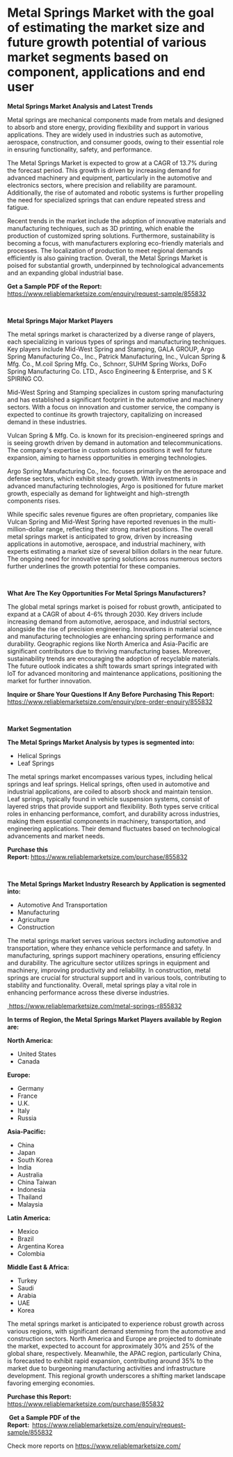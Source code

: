 <p><h1>Metal Springs Market with the goal of estimating the market size and future growth potential of various market segments based on component, applications and end user</h1></p><p><strong>Metal Springs Market Analysis and Latest Trends</strong></p>
<p><p>Metal springs are mechanical components made from metals and designed to absorb and store energy, providing flexibility and support in various applications. They are widely used in industries such as automotive, aerospace, construction, and consumer goods, owing to their essential role in ensuring functionality, safety, and performance.</p><p>The Metal Springs Market is expected to grow at a CAGR of 13.7% during the forecast period. This growth is driven by increasing demand for advanced machinery and equipment, particularly in the automotive and electronics sectors, where precision and reliability are paramount. Additionally, the rise of automated and robotic systems is further propelling the need for specialized springs that can endure repeated stress and fatigue.</p><p>Recent trends in the market include the adoption of innovative materials and manufacturing techniques, such as 3D printing, which enable the production of customized spring solutions. Furthermore, sustainability is becoming a focus, with manufacturers exploring eco-friendly materials and processes. The localization of production to meet regional demands efficiently is also gaining traction. Overall, the Metal Springs Market is poised for substantial growth, underpinned by technological advancements and an expanding global industrial base.</p></p>
<p><strong>Get a Sample PDF of the Report:&nbsp;</strong> <a href="https://www.reliablemarketsize.com/enquiry/request-sample/855832?utm_campaign=2640&utm_medium=2&utm_source=Github&utm_content=ia&utm_term=08042025&utm_id=metal-springs">https://www.reliablemarketsize.com/enquiry/request-sample/855832</a></p>
<p>&nbsp;</p>
<p><strong>Metal Springs Major Market Players</strong></p>
<p><p>The metal springs market is characterized by a diverse range of players, each specializing in various types of springs and manufacturing techniques. Key players include Mid-West Spring and Stamping, GALA GROUP, Argo Spring Manufacturing Co., Inc., Patrick Manufacturing, Inc., Vulcan Spring & Mfg. Co., M.coil Spring Mfg. Co., Schnorr, SUHM Spring Works, DoFo Spring Manufacturing Co. LTD., Asco Engineering & Enterprise, and S K SPIRING CO.</p><p>Mid-West Spring and Stamping specializes in custom spring manufacturing and has established a significant footprint in the automotive and machinery sectors. With a focus on innovation and customer service, the company is expected to continue its growth trajectory, capitalizing on increased demand in these industries.</p><p>Vulcan Spring & Mfg. Co. is known for its precision-engineered springs and is seeing growth driven by demand in automation and telecommunications. The company's expertise in custom solutions positions it well for future expansion, aiming to harness opportunities in emerging technologies.</p><p>Argo Spring Manufacturing Co., Inc. focuses primarily on the aerospace and defense sectors, which exhibit steady growth. With investments in advanced manufacturing technologies, Argo is positioned for future market growth, especially as demand for lightweight and high-strength components rises.</p><p>While specific sales revenue figures are often proprietary, companies like Vulcan Spring and Mid-West Spring have reported revenues in the multi-million-dollar range, reflecting their strong market positions. The overall metal springs market is anticipated to grow, driven by increasing applications in automotive, aerospace, and industrial machinery, with experts estimating a market size of several billion dollars in the near future. The ongoing need for innovative spring solutions across numerous sectors further underlines the growth potential for these companies.</p></p>
<p>&nbsp;</p>
<p><strong>What Are The Key Opportunities For Metal Springs Manufacturers?</strong></p>
<p><p>The global metal springs market is poised for robust growth, anticipated to expand at a CAGR of about 4-6% through 2030. Key drivers include increasing demand from automotive, aerospace, and industrial sectors, alongside the rise of precision engineering. Innovations in material science and manufacturing technologies are enhancing spring performance and durability. Geographic regions like North America and Asia-Pacific are significant contributors due to thriving manufacturing bases. Moreover, sustainability trends are encouraging the adoption of recyclable materials. The future outlook indicates a shift towards smart springs integrated with IoT for advanced monitoring and maintenance applications, positioning the market for further innovation.</p></p>
<p><strong>Inquire or Share Your Questions If Any Before Purchasing This Report:</strong> <a href="https://www.reliablemarketsize.com/enquiry/pre-order-enquiry/855832?utm_campaign=2640&utm_medium=2&utm_source=Github&utm_content=ia&utm_term=08042025&utm_id=metal-springs">https://www.reliablemarketsize.com/enquiry/pre-order-enquiry/855832</a></p>
<p>&nbsp;</p>
<p><strong>Market Segmentation</strong></p>
<p><strong>The Metal Springs Market Analysis by types is segmented into:</strong></p>
<p><ul><li>Helical Springs</li><li>Leaf Springs</li></ul></p>
<p><p>The metal springs market encompasses various types, including helical springs and leaf springs. Helical springs, often used in automotive and industrial applications, are coiled to absorb shock and maintain tension. Leaf springs, typically found in vehicle suspension systems, consist of layered strips that provide support and flexibility. Both types serve critical roles in enhancing performance, comfort, and durability across industries, making them essential components in machinery, transportation, and engineering applications. Their demand fluctuates based on technological advancements and market needs.</p></p>
<p><strong>Purchase this Report:&nbsp;</strong><a href="https://www.reliablemarketsize.com/purchase/855832?utm_campaign=2640&utm_medium=2&utm_source=Github&utm_content=ia&utm_term=08042025&utm_id=metal-springs">https://www.reliablemarketsize.com/purchase/855832</a></p>
<p>&nbsp;</p>
<p><strong>The Metal Springs Market Industry Research by Application is segmented into:</strong></p>
<p><ul><li>Automotive And Transportation</li><li>Manufacturing</li><li>Agriculture</li><li>Construction</li></ul></p>
<p><p>The metal springs market serves various sectors including automotive and transportation, where they enhance vehicle performance and safety. In manufacturing, springs support machinery operations, ensuring efficiency and durability. The agriculture sector utilizes springs in equipment and machinery, improving productivity and reliability. In construction, metal springs are crucial for structural support and in various tools, contributing to stability and functionality. Overall, metal springs play a vital role in enhancing performance across these diverse industries.</p></p>
<p><a href="https://www.reliablemarketsize.com/metal-springs-r855832?utm_campaign=2640&utm_medium=2&utm_source=Github&utm_content=ia&utm_term=08042025&utm_id=metal-springs">&nbsp;https://www.reliablemarketsize.com/metal-springs-r855832</a></p>
<p><strong>In terms of Region, the Metal Springs Market Players available by Region are:</strong></p>
<p>
    <p> <strong> North America: </strong>
        <ul>
            <li>United States</li>
            <li>Canada</li>
        </ul>
        </p> 
    <p> <strong> Europe: </strong>
        <ul>
            <li>Germany</li>
            <li>France</li>
            <li>U.K.</li>
            <li>Italy</li>
            <li>Russia</li>
        </ul>
        </p> 
    <p> <strong> Asia-Pacific: </strong>
        <ul>
            <li>China</li>
            <li>Japan</li>
            <li>South Korea</li>
            <li>India</li>
            <li>Australia</li>
            <li>China Taiwan</li>
            <li>Indonesia</li>
            <li>Thailand</li>
            <li>Malaysia</li>
        </ul>
        </p> 
    <p> <strong> Latin America: </strong>
        <ul>
            <li>Mexico</li>
            <li>Brazil</li>
            <li>Argentina Korea</li>
            <li>Colombia</li>
        </ul>
        </p> 
    <p> <strong> Middle East & Africa: </strong>
        <ul>
            <li>Turkey</li>
            <li>Saudi</li>
            <li>Arabia</li>
            <li>UAE</li>
            <li>Korea</li>
        </ul>
    </p>
    </p>
<p><p>The metal springs market is anticipated to experience robust growth across various regions, with significant demand stemming from the automotive and construction sectors. North America and Europe are projected to dominate the market, expected to account for approximately 30% and 25% of the global share, respectively. Meanwhile, the APAC region, particularly China, is forecasted to exhibit rapid expansion, contributing around 35% to the market due to burgeoning manufacturing activities and infrastructure development. This regional growth underscores a shifting market landscape favoring emerging economies.</p></p>
<p><strong>Purchase this Report: </strong><a href="https://www.reliablemarketsize.com/purchase/855832?utm_campaign=2640&utm_medium=2&utm_source=Github&utm_content=ia&utm_term=08042025&utm_id=metal-springs">https://www.reliablemarketsize.com/purchase/855832</a></p>
<p>&nbsp;<strong>Get a Sample PDF of the Report:&nbsp;&nbsp;</strong><a href="https://www.reliablemarketsize.com/enquiry/request-sample/855832?utm_campaign=2640&utm_medium=2&utm_source=Github&utm_content=ia&utm_term=08042025&utm_id=metal-springs">https://www.reliablemarketsize.com/enquiry/request-sample/855832</a></p>
<p><strong></strong></p>
<p>Check more reports on <a href="https://www.reliablemarketsize.com/?utm_campaign=2640&utm_medium=2&utm_source=Github&utm_content=ia&utm_term=08042025&utm_id=metal-springs">https://www.reliablemarketsize.com/</a></p>